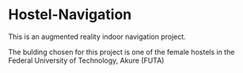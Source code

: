 # Hostel-Navigation
This is an augmented reality indoor navigation project.

The bulding chosen for this project is one of the female hostels in the Federal University of Technology, Akure (FUTA)
